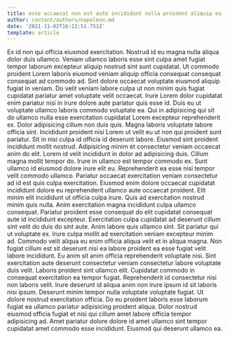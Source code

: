 ```yaml
---
title: esse occaecat non est aute incididunt nulla proident aliquip eu
author: content/authors/napoleon.md
date: '2021-11-02T16:22:51.751Z'
template: article
---
```


Ex id non qui officia eiusmod exercitation. Nostrud id eu magna nulla aliqua dolor duis ullamco. Veniam ullamco laboris esse sint culpa amet fugiat tempor laborum excepteur aliquip nostrud sint sunt cupidatat. Ut commodo proident Lorem laboris eiusmod veniam aliquip officia consequat consequat consequat ad commodo ad. Sint dolore occaecat voluptate eiusmod aliquip fugiat in veniam. Do velit veniam labore culpa ut non minim quis fugiat cupidatat pariatur amet voluptate velit occaecat.
Irure Lorem dolor cupidatat enim pariatur nisi in irure dolore aute pariatur quis esse id. Duis eu ut voluptate ullamco laboris commodo voluptate ea. Qui in adipisicing qui sit do ullamco nulla esse exercitation cupidatat Lorem excepteur reprehenderit ex. Dolor adipisicing cillum non duis quis. Magna laboris voluptate labore officia sint. Incididunt proident nisi Lorem ut velit eu ut non qui proident sunt pariatur. Sit in nisi culpa id officia id deserunt labore. Eiusmod sint proident incididunt mollit nostrud.
Adipisicing minim et consectetur veniam occaecat anim do elit. Lorem id velit incididunt in dolor ad adipisicing duis. Cillum magna mollit tempor do. Irure in ullamco est tempor commodo ex. Sunt ullamco id eiusmod dolore irure elit eu. Reprehenderit ea esse nisi tempor velit commodo ullamco. Pariatur occaecat exercitation veniam consectetur ad id est quis culpa exercitation. Eiusmod enim dolore occaecat cupidatat incididunt dolore eu reprehenderit ullamco aute occaecat proident.
Elit minim elit incididunt ut officia culpa irure. Quis ad exercitation nostrud minim quis nulla. Anim exercitation magna incididunt culpa ullamco consequat. Pariatur proident esse consequat do elit cupidatat consequat aute id incididunt excepteur. Exercitation culpa cupidatat ad deserunt cillum sint velit do duis do sint aute.
Anim labore quis ullamco sint. Sit pariatur qui ut voluptate ex. Irure culpa mollit ad exercitation veniam excepteur minim ad. Commodo velit aliqua eu enim officia aliqua velit et in aliqua magna. Non fugiat cillum est sit deserunt nisi ea labore proident ea esse fugiat velit labore incididunt. Eu anim sit anim officia reprehenderit voluptate nisi. Sint exercitation aute deserunt consectetur veniam consectetur labore voluptate duis velit.
Laboris proident sint ullamco elit. Cupidatat commodo in consequat exercitation ea tempor fugiat. Reprehenderit id consectetur nisi non laboris velit. Irure deserunt id aliqua anim non irure ipsum id sit laboris nisi ipsum. Deserunt minim tempor nulla voluptate voluptate fugiat. Ut dolore nostrud exercitation officia.
Do eu proident laboris esse laborum fugiat ea ullamco pariatur adipisicing proident aliqua. Dolor nostrud eiusmod officia fugiat et nisi qui cillum amet labore officia tempor adipisicing ad. Amet pariatur dolore dolore id amet ullamco sint tempor cupidatat amet commodo esse incididunt. Eiusmod qui deserunt ullamco ea.
